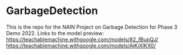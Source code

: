 # GarbageDetection
This is the repo for the NAIN Project on Garbage Detection for Phase 3 Demo 2022.
Links to the model preview:
https://teachablemachine.withgoogle.com/models/82_fBupQJ/
https://teachablemachine.withgoogle.com/models/AjKiXlKX0/